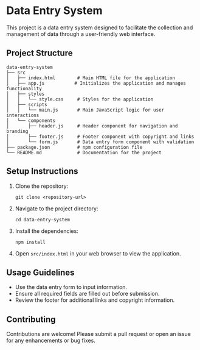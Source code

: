 # Data Entry System

This project is a data entry system designed to facilitate the collection and management of data through a user-friendly web interface.

## Project Structure

```
data-entry-system
├── src
│   ├── index.html        # Main HTML file for the application
│   ├── app.js           # Initializes the application and manages functionality
│   ├── styles
│   │   └── style.css     # Styles for the application
│   ├── scripts
│   │   └── main.js       # Main JavaScript logic for user interactions
│   └── components
│       ├── header.js     # Header component for navigation and branding
│       ├── footer.js     # Footer component with copyright and links
│       └── form.js       # Data entry form component with validation
├── package.json          # npm configuration file
└── README.md             # Documentation for the project
```

## Setup Instructions

1. Clone the repository:
   ```
   git clone <repository-url>
   ```
2. Navigate to the project directory:
   ```
   cd data-entry-system
   ```
3. Install the dependencies:
   ```
   npm install
   ```
4. Open `src/index.html` in your web browser to view the application.

## Usage Guidelines

- Use the data entry form to input information.
- Ensure all required fields are filled out before submission.
- Review the footer for additional links and copyright information.

## Contributing

Contributions are welcome! Please submit a pull request or open an issue for any enhancements or bug fixes.